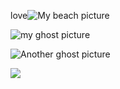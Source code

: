 love![My beach picture](https://duckduckgo.com/beach.jpg)

![my ghost picture]()

![Another ghost picture]()

![](ghost.jpg)

![]()
